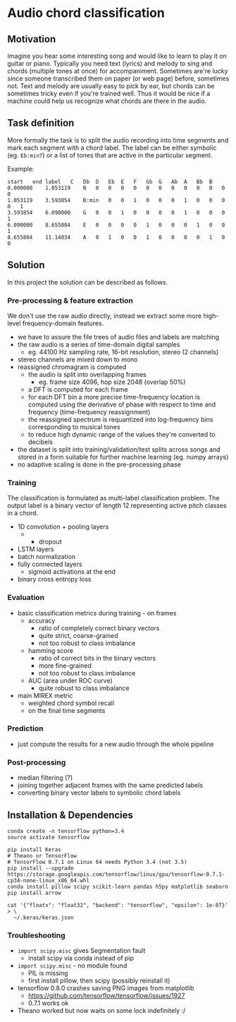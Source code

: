 # Audio chord classification

## Motivation

Imagine you hear some interesting song and would like to learn to play it on guitar or piano. Typically you need text (lyrics) and melody to sing and chords (multiple tones at once) for accompaniment. Sometimes are're lucky since someone transcribed them on paper (or web page) before, sometimes not. Text and melody are usually easy to pick by ear, but chords can be sometimes tricky even if you're trained well. Thus it would be nice if a machine could help us recognize what chords are there in the audio.

## Task definition

More formally the task is to split the audio recording into time segments and mark each segment with a chord label. The label can be either symbolic (eg. `Eb:min7`) or a list of tones that are active in the particular segment.

Example:

```
start	end	label	C	Db	D	Eb	E	F	Gb	G	Ab	A	Bb	B
0.000000	1.053119	N	0	0	0	0	0	0	0	0	0	0	0	0
1.053119	3.593854	B:min	0	0	1	0	0	0	1	0	0	0	0	1
3.593854	6.090000	G	0	0	1	0	0	0	0	1	0	0	0	1
6.090000	8.655804	E	0	0	0	0	1	0	0	0	1	0	0	1
8.655804	11.14034	A	0	1	0	0	1	0	0	0	0	1	0	0
```

## Solution

In this project the solution can be described as follows.

### Pre-processing & feature extraction

We don't use the raw audio directly, instead we extract some more high-level frequency-domain features.

- we have to assure the file trees of audio files and labels are matching
- the raw audio is a series of time-domain digital samples
  - eg. 44100 Hz sampling rate, 16-bit resolution, stereo (2 channels)
- stereo channels are mixed down to mono
- reassigned chromagram is computed
  - the audio is split into overlapping frames
    - eg. frame size 4096, hop size 2048 (overlap 50%)
  - a DFT is computed for each frame
  - for each DFT bin a more precise time-frequency location is computed using the derivative of phase with respect to time and frequency (time-frequency reassignment)
  - the reassigned spectrum is requantized into log-frequency bins corresponding to musical tones
  - to reduce high dynamic range of the values they're converted to decibels
- the dataset is split into training/validation/test splits across songs and stored in a form suitable for further machine learning (eg. numpy arrays)
- no adaptive scaling is done in the pre-processing phase

### Training

The classification is formulated as multi-label classification problem. The output label is a binary vector of length 12 representing active pitch classes in a chord.

- 1D convolution + pooling layers
  - + dropout
- LSTM layers
- batch normalization
- fully connected layers
  - sigmoid activations at the end
- binary cross entropy loss

### Evaluation

- basic classification metrics during training - on frames
  - accuracy
    - ratio of completely correct binary vectors
    - quite strict, coarse-grained
    - not too robust to class imbalance
  - hamming score
    - ratio of correct bits in the binary vectors
    - more fine-grained
    - not too robust to class imbalance
  - AUC (area under ROC curve)
    - quite robust to class imbalance
- main MIREX metric
  - weighted chord symbol recall
  - on the final time segments

### Prediction

- just compute the results for a new audio through the whole pipeline

### Post-processing

- median filtering (?)
- joining together adjacent frames with the same predicted labels
- converting binary vector labels to symbolic chord labels

## Installation & Dependencies

```
conda create -n tensorflow python=3.4
source activate tensorflow

pip install Keras
# Theano or TensorFlow
# TensorFlow 0.7.1 on Linux 64 needs Python 3.4 (not 3.5)
pip install --upgrade https://storage.googleapis.com/tensorflow/linux/gpu/tensorflow-0.7.1-cp34-none-linux_x86_64.whl
conda install pillow scipy scikit-learn pandas h5py matplotlib seaborn
pip install arrow

cat '{"floatx": "float32", "backend": "tensorflow", "epsilon": 1e-07}' > \
  ~/.keras/keras.json
```

### Troubleshooting

- `import scipy.misc` gives Segmentation fault
  - install scipy via conda instead of pip
- `import scipy.misc` - no module found
  - PIL is missing
  - first install pillow, then scipy (possibly reinstall it)
- tensorflow 0.8.0 crashes saving PNG images from matplotlib
  - https://github.com/tensorflow/tensorflow/issues/1927
  - 0.7.1 works ok
- Theano worked but now waits on some lock indefinitely :/
